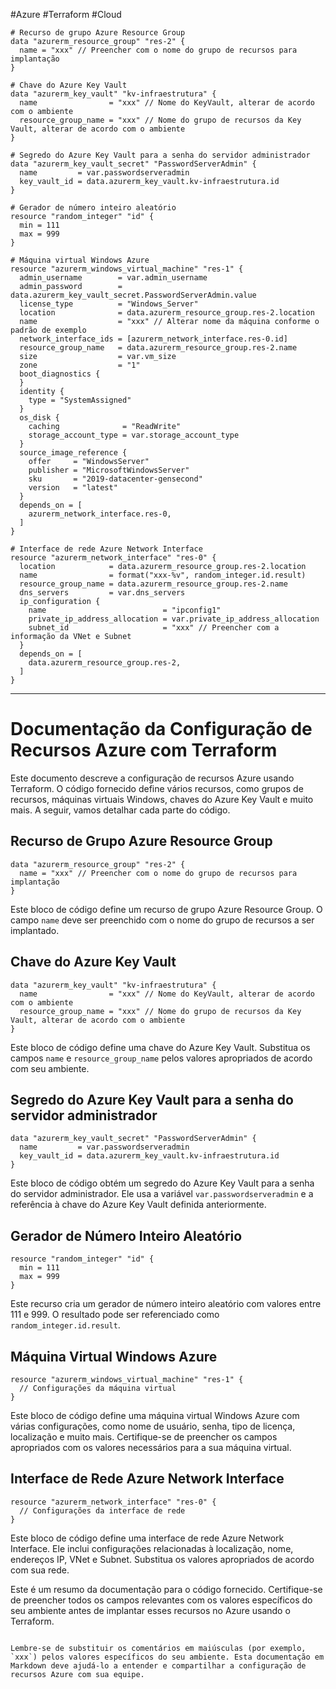 #Azure #Terraform #Cloud

```hcl
# Recurso de grupo Azure Resource Group
data "azurerm_resource_group" "res-2" {
  name = "xxx" // Preencher com o nome do grupo de recursos para implantação
}

# Chave do Azure Key Vault
data "azurerm_key_vault" "kv-infraestrutura" {
  name                = "xxx" // Nome do KeyVault, alterar de acordo com o ambiente
  resource_group_name = "xxx" // Nome do grupo de recursos da Key Vault, alterar de acordo com o ambiente
}

# Segredo do Azure Key Vault para a senha do servidor administrador
data "azurerm_key_vault_secret" "PasswordServerAdmin" {
  name         = var.passwordserveradmin
  key_vault_id = data.azurerm_key_vault.kv-infraestrutura.id
}

# Gerador de número inteiro aleatório
resource "random_integer" "id" {
  min = 111
  max = 999
}

# Máquina virtual Windows Azure
resource "azurerm_windows_virtual_machine" "res-1" {
  admin_username        = var.admin_username
  admin_password        = data.azurerm_key_vault_secret.PasswordServerAdmin.value  
  license_type          = "Windows_Server"
  location              = data.azurerm_resource_group.res-2.location
  name                  = "xxx" // Alterar nome da máquina conforme o padrão de exemplo
  network_interface_ids = [azurerm_network_interface.res-0.id]
  resource_group_name   = data.azurerm_resource_group.res-2.name
  size                  = var.vm_size
  zone                  = "1"
  boot_diagnostics {
  }
  identity {
    type = "SystemAssigned"
  }
  os_disk {
    caching              = "ReadWrite"
    storage_account_type = var.storage_account_type
  }
  source_image_reference {
    offer     = "WindowsServer"
    publisher = "MicrosoftWindowsServer"
    sku       = "2019-datacenter-gensecond"
    version   = "latest"
  }
  depends_on = [
    azurerm_network_interface.res-0,
  ]
}

# Interface de rede Azure Network Interface
resource "azurerm_network_interface" "res-0" {
  location            = data.azurerm_resource_group.res-2.location
  name                = format("xxx-%v", random_integer.id.result)
  resource_group_name = data.azurerm_resource_group.res-2.name
  dns_servers         = var.dns_servers 
  ip_configuration {
    name                          = "ipconfig1"
    private_ip_address_allocation = var.private_ip_address_allocation
    subnet_id                     = "xxx" // Preencher com a informação da VNet e Subnet
  }
  depends_on = [
    data.azurerm_resource_group.res-2,
  ]
}
```

---
# Documentação da Configuração de Recursos Azure com Terraform

Este documento descreve a configuração de recursos Azure usando Terraform. O código fornecido define vários recursos, como grupos de recursos, máquinas virtuais Windows, chaves do Azure Key Vault e muito mais. A seguir, vamos detalhar cada parte do código.

## Recurso de Grupo Azure Resource Group

```hcl
data "azurerm_resource_group" "res-2" {
  name = "xxx" // Preencher com o nome do grupo de recursos para implantação
}
```

Este bloco de código define um recurso de grupo Azure Resource Group. O campo `name` deve ser preenchido com o nome do grupo de recursos a ser implantado.

## Chave do Azure Key Vault

```hcl
data "azurerm_key_vault" "kv-infraestrutura" {
  name                = "xxx" // Nome do KeyVault, alterar de acordo com o ambiente
  resource_group_name = "xxx" // Nome do grupo de recursos da Key Vault, alterar de acordo com o ambiente
}
```

Este bloco de código define uma chave do Azure Key Vault. Substitua os campos `name` e `resource_group_name` pelos valores apropriados de acordo com seu ambiente.

## Segredo do Azure Key Vault para a senha do servidor administrador

```hcl
data "azurerm_key_vault_secret" "PasswordServerAdmin" {
  name         = var.passwordserveradmin
  key_vault_id = data.azurerm_key_vault.kv-infraestrutura.id
}
```

Este bloco de código obtém um segredo do Azure Key Vault para a senha do servidor administrador. Ele usa a variável `var.passwordserveradmin` e a referência à chave do Azure Key Vault definida anteriormente.

## Gerador de Número Inteiro Aleatório

```hcl
resource "random_integer" "id" {
  min = 111
  max = 999
}
```

Este recurso cria um gerador de número inteiro aleatório com valores entre 111 e 999. O resultado pode ser referenciado como `random_integer.id.result`.

## Máquina Virtual Windows Azure

```hcl
resource "azurerm_windows_virtual_machine" "res-1" {
  // Configurações da máquina virtual
}
```

Este bloco de código define uma máquina virtual Windows Azure com várias configurações, como nome de usuário, senha, tipo de licença, localização e muito mais. Certifique-se de preencher os campos apropriados com os valores necessários para a sua máquina virtual.

## Interface de Rede Azure Network Interface

```hcl
resource "azurerm_network_interface" "res-0" {
  // Configurações da interface de rede
}
```

Este bloco de código define uma interface de rede Azure Network Interface. Ele inclui configurações relacionadas à localização, nome, endereços IP, VNet e Subnet. Substitua os valores apropriados de acordo com sua rede.

Este é um resumo da documentação para o código fornecido. Certifique-se de preencher todos os campos relevantes com os valores específicos do seu ambiente antes de implantar esses recursos no Azure usando o Terraform.
```

Lembre-se de substituir os comentários em maiúsculas (por exemplo, `xxx`) pelos valores específicos do seu ambiente. Esta documentação em Markdown deve ajudá-lo a entender e compartilhar a configuração de recursos Azure com sua equipe.